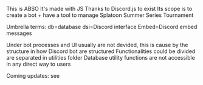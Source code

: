 This is ABSO
It's made with JS
Thanks to Discord.js to exist
Its scope is to create a bot + have a tool to manage Splatoon Summer Series Tournament

Umbrella terms:
db=database
dsi=Discord interface
Embed=Discord embed messages

Under bot processes and UI usually are not devided, this is cause by the structure in how Discord bot are structured
Functionalities could be divided are separated in utilities folder
Database utility functions are not accessible in any direct way to users

Coming updates: see